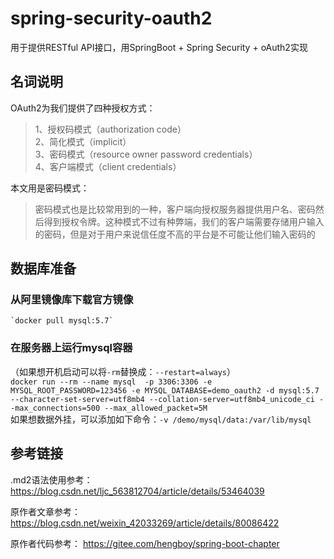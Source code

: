 # spring-security-oauth2
用于提供RESTful API接口，用SpringBoot + Spring Security + oAuth2实现

## 名词说明
OAuth2为我们提供了四种授权方式：
>1、授权码模式（authorization code）<br/> 
>2、简化模式（implicit） <br/>
>3、密码模式（resource owner password credentials） <br/>
>4、客户端模式（client credentials）<br/>

本文用是密码模式：
>密码模式也是比较常用到的一种，客户端向授权服务器提供用户名、密码然后得到授权令牌。这种模式不过有种弊端，我们的客户端需要存储用户输入的密码，但是对于用户来说信任度不高的平台是不可能让他们输入密码的


## 数据库准备
### 从阿里镜像库下载官方镜像
    `docker pull mysql:5.7`
### 在服务器上运行mysql容器
（如果想开机启动可以将`-rm`替换成：`--restart=always`）<br>
`docker run --rm --name mysql  -p 3306:3306 -e MYSQL_ROOT_PASSWORD=123456 -e MYSQL_DATABASE=demo_oauth2 -d mysql:5.7 --character-set-server=utf8mb4 --collation-server=utf8mb4_unicode_ci --max_connections=500 --max_allowed_packet=5M`<br>
如果想数据外挂，可以添加如下命令：`-v /demo/mysql/data:/var/lib/mysql `



## 参考链接
.md2语法使用参考：https://blog.csdn.net/ljc_563812704/article/details/53464039

原作者文章参考： https://blog.csdn.net/weixin_42033269/article/details/80086422

原作者代码参考：
    https://gitee.com/hengboy/spring-boot-chapter